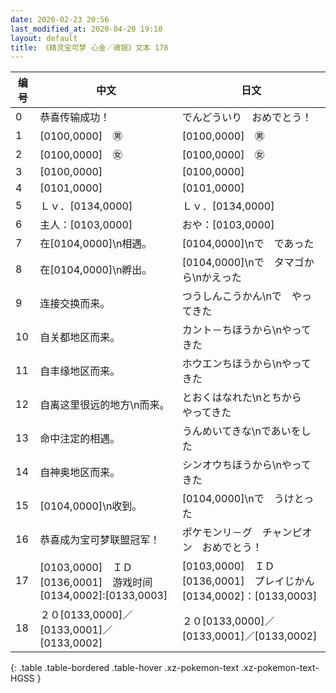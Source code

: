 ```yaml
---
date: 2020-02-23 20:56
last_modified_at: 2020-04-20 19:10
layout: default
title: 《精灵宝可梦 心金／魂银》文本 178
---
```

| 编号 | 中文 | 日文 |
| ---- | ---- | ---- |
| 0 | 恭喜传输成功！ | でんどういり　おめでとう！ |
| 1 | [0100,0000]　㊚ | [0100,0000]　㊚ |
| 2 | [0100,0000]　㊛ | [0100,0000]　㊛ |
| 3 | [0100,0000] | [0100,0000] |
| 4 | [0101,0000] | [0101,0000] |
| 5 | Ｌｖ．[0134,0000] | Ｌｖ．[0134,0000] |
| 6 | 主人：[0103,0000] | おや：[0103,0000] |
| 7 | 在[0104,0000]\n相遇。 | [0104,0000]\nで　であった |
| 8 | 在[0104,0000]\n孵出。 | [0104,0000]\nで　タマゴから\nかえった |
| 9 | 连接交换而来。 | つうしんこうかん\nで　やってきた |
| 10 | 自关都地区而来。 | カント－ちほうから\nやってきた |
| 11 | 自丰缘地区而来。 | ホウエンちほうから\nやってきた |
| 12 | 自离这里很远的地方\n而来。 | とおくはなれた\nとちから　やってきた |
| 13 | 命中注定的相遇。 | うんめいてきな\nであいをした |
| 14 | 自神奥地区而来。 | シンオウちほうから\nやってきた |
| 15 | [0104,0000]\n收到。 | [0104,0000]\nで　うけとった |
| 16 | 恭喜成为宝可梦联盟冠军！ | ポケモンリ－グ　チャンピオン　おめでとう！ |
| 17 | [0103,0000]　ＩＤ[0136,0001]　游戏时间[0134,0002]:[0133,0003] | [0103,0000]　ＩＤ[0136,0001]　プレイじかん[0134,0002]：[0133,0003] |
| 18 | ２０[0133,0000]／[0133,0001]／[0133,0002] | ２０[0133,0000]／[0133,0001]／[0133,0002] |
{: .table .table-bordered .table-hover .xz-pokemon-text .xz-pokemon-text-HGSS }